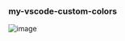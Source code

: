### my-vscode-custom-colors

![image](https://user-images.githubusercontent.com/20648572/139557486-e56e3394-84b7-4ee5-bc9d-c9f64f782d58.png)
